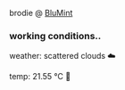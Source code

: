 brodie @ [BluMint](https://www.linkedin.com/company/blumint-io/)

<!--weather_start-->
### working conditions..

weather: scattered clouds ☁️

temp: 21.55 °C 🥶

<!--weather_end-->
